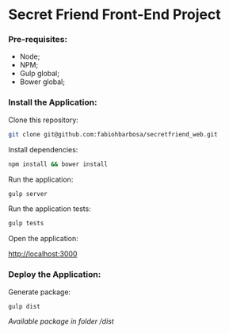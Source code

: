 Secret Friend Front-End Project
===

### Pre-requisites:
* Node;
* NPM;
* Gulp global;
* Bower global;

### Install the Application:
Clone this repository:
```sh
git clone git@github.com:fabiohbarbosa/secretfriend_web.git
```

Install dependencies:
```sh
npm install && bower install
```

Run the application:
```sh
gulp server
```

Run the application tests:
```sh
gulp tests
```

Open the application:

[http://localhost:3000](http://localhost:3000)

### Deploy the Application:

Generate package:
```sh
gulp dist
```

*Available package in folder /dist*
